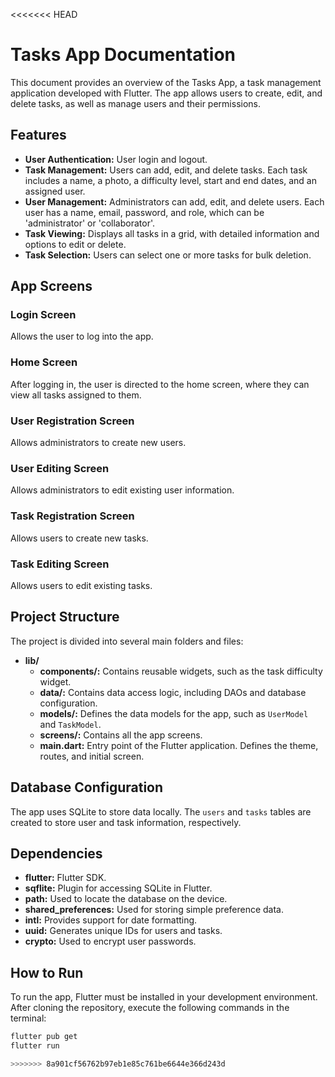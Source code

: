 <<<<<<< HEAD
# Tasks App Documentation

This document provides an overview of the Tasks App, a task management application developed with Flutter. The app allows users to create, edit, and delete tasks, as well as manage users and their permissions.

## Features

- **User Authentication:** User login and logout.
- **Task Management:** Users can add, edit, and delete tasks. Each task includes a name, a photo, a difficulty level, start and end dates, and an assigned user.
- **User Management:** Administrators can add, edit, and delete users. Each user has a name, email, password, and role, which can be 'administrator' or 'collaborator'.
- **Task Viewing:** Displays all tasks in a grid, with detailed information and options to edit or delete.
- **Task Selection:** Users can select one or more tasks for bulk deletion.

## App Screens

### Login Screen
Allows the user to log into the app.

### Home Screen
After logging in, the user is directed to the home screen, where they can view all tasks assigned to them.

### User Registration Screen
Allows administrators to create new users.

### User Editing Screen
Allows administrators to edit existing user information.

### Task Registration Screen
Allows users to create new tasks.

### Task Editing Screen
Allows users to edit existing tasks.

## Project Structure

The project is divided into several main folders and files:

- **lib/**
    - **components/:** Contains reusable widgets, such as the task difficulty widget.
    - **data/:** Contains data access logic, including DAOs and database configuration.
    - **models/:** Defines the data models for the app, such as `UserModel` and `TaskModel`.
    - **screens/:** Contains all the app screens.
    - **main.dart:** Entry point of the Flutter application. Defines the theme, routes, and initial screen.

## Database Configuration

The app uses SQLite to store data locally. The `users` and `tasks` tables are created to store user and task information, respectively.

## Dependencies

- **flutter:** Flutter SDK.
- **sqflite:** Plugin for accessing SQLite in Flutter.
- **path:** Used to locate the database on the device.
- **shared_preferences:** Used for storing simple preference data.
- **intl:** Provides support for date formatting.
- **uuid:** Generates unique IDs for users and tasks.
- **crypto:** Used to encrypt user passwords.

## How to Run

To run the app, Flutter must be installed in your development environment. After cloning the repository, execute the following commands in the terminal:

```sh
flutter pub get
flutter run

>>>>>>> 8a901cf56762b97eb1e85c761be6644e366d243d
